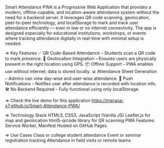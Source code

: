 Smart Attendance PWA is a Progressive Web Application that provides a modern, offline-capable, and location-aware attendance system without the need for a backend server. It leverages QR code scanning, geolocation, peer-to-peer technology, and localStorage to mark and track user attendance efficiently — even in low or no internet connectivity.
The app is designed especially for educational institutions, workshops, or events where tracking attendance digitally in real-time with minimal setup is needed.

=> Key Features
✅ QR Code-Based Attendance – Students scan a QR code to mark presence.
📍 Geolocation Integration – Ensures users are physically present in the right location using GPS.
📦 Offline Support – PWA enables use without internet; data is stored locally.
📊 Attendance Sheet Generation – Admins can view day-wise and user-wise attendance.
🔔 Push Notifications – Notifies user after attendance is recorded with location info.
🛠️ No Backend Required – Fully functional using only localStorage.

=> Check the live demo for this application 
https://manasa-s7.github.io/Smart-Attendance-PWA/

=> Technology Stack
HTML5, CSS3, JavaScript (Vanilla JS)
Leaflet.js for map and geolocation
html5-qrcode library for QR scanning
PWA Features: Service Worker, Manifest
Hosted on GitHub Pages

=> Use Cases
Class or college student attendance
Event or seminar registration tracking
Attendance in field visits or remote teams
